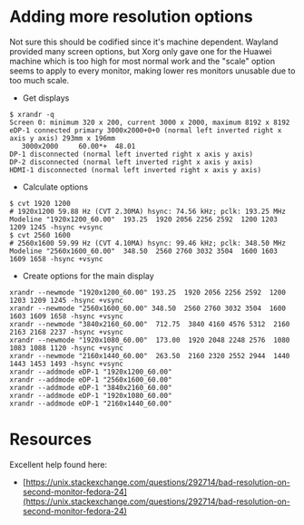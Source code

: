 # Adding more resolution options
Not sure this should be codified since it's machine dependent. Wayland provided many screen options, but Xorg only gave one for the Huawei machine which is too high for most normal work and the "scale" option seems to apply to every monitor, making lower res monitors unusable due to too much scale. 

- Get displays
```
$ xrandr -q
Screen 0: minimum 320 x 200, current 3000 x 2000, maximum 8192 x 8192
eDP-1 connected primary 3000x2000+0+0 (normal left inverted right x axis y axis) 293mm x 196mm
   3000x2000     60.00*+  48.01  
DP-1 disconnected (normal left inverted right x axis y axis)
DP-2 disconnected (normal left inverted right x axis y axis)
HDMI-1 disconnected (normal left inverted right x axis y axis)
```
- Calculate options
```
$ cvt 1920 1200
# 1920x1200 59.88 Hz (CVT 2.30MA) hsync: 74.56 kHz; pclk: 193.25 MHz
Modeline "1920x1200_60.00"  193.25  1920 2056 2256 2592  1200 1203 1209 1245 -hsync +vsync
$ cvt 2560 1600
# 2560x1600 59.99 Hz (CVT 4.10MA) hsync: 99.46 kHz; pclk: 348.50 MHz
Modeline "2560x1600_60.00"  348.50  2560 2760 3032 3504  1600 1603 1609 1658 -hsync +vsync
```
- Create options for the main display
```
xrandr --newmode "1920x1200_60.00" 193.25  1920 2056 2256 2592  1200 1203 1209 1245 -hsync +vsync
xrandr --newmode "2560x1600_60.00" 348.50  2560 2760 3032 3504  1600 1603 1609 1658 -hsync +vsync
xrandr --newmode "3840x2160_60.00"  712.75  3840 4160 4576 5312  2160 2163 2168 2237 -hsync +vsync
xrandr --newmode "1920x1080_60.00"  173.00  1920 2048 2248 2576  1080 1083 1088 1120 -hsync +vsync
xrandr --newmode "2160x1440_60.00"  263.50  2160 2320 2552 2944  1440 1443 1453 1493 -hsync +vsync
xrandr --addmode eDP-1 "1920x1200_60.00"
xrandr --addmode eDP-1 "2560x1600_60.00"
xrandr --addmode eDP-1 "3840x2160_60.00"
xrandr --addmode eDP-1 "1920x1080_60.00"
xrandr --addmode eDP-1 "2160x1440_60.00"
```

# Resources
Excellent help found here: 
- [https://unix.stackexchange.com/questions/292714/bad-resolution-on-second-monitor-fedora-24](https://unix.stackexchange.com/questions/292714/bad-resolution-on-second-monitor-fedora-24)